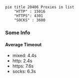 
```mermaid
pie title 20406 Proxies in list
    "HTTP" : 15016
    "HTTPS": 4301
    "SOCKS" : 3600
```

### Some Info
#### Average Timeout

- mixed: 4.4s
- http: 2.4s
- https: 7.6s
- socks: 6.3s